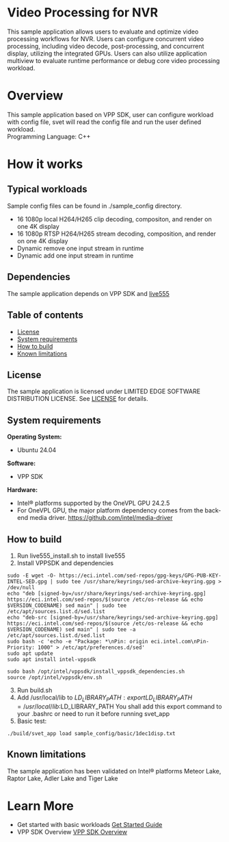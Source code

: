 # Video Processing for NVR
This sample application allows users to evaluate and optimize video processing workflows for NVR. Users can configure concurrent video processing, including video decode, post-processing, and concurrent display, utilizing the integrated GPUs. Users can also utilize application multiview to evaluate runtime performance or debug core video processing workload.

# Overview
This sample application based on VPP SDK, user can configure workload with config file, svet will read the config file and run the user defined workload.  
Programming Language: C++  

# How it works
## Typical workloads
Sample config files can be found in ./sample_config directory.
* 16 1080p local H264/H265 clip decoding, compositon, and render on one 4K display
* 16 1080p RTSP H264/H265 stream decoding, composition, and render on one 4K display
* Dynamic remove one input stream in runtime 
* Dynamic add one input stream in runtime 

## Dependencies
The sample application depends on VPP SDK and [live555](http://www.live555.com/)

## Table of contents

  * [License](#license)
  * [System requirements](#system-requirements)
  * [How to build](#how-to-build)
  * [Known limitations](#know-limitations)

## License
The sample application is licensed under LIMITED EDGE SOFTWARE DISTRIBUTION LICENSE. See [LICENSE](./LICENSE.txt) for details.

## System requirements

**Operating System:**
* Ubuntu 24.04

**Software:**
* VPP SDK

**Hardware:** 
* Intel® platforms supported by the OneVPL GPU 24.2.5 
* For OneVPL GPU, the major platform dependency comes from the back-end media driver. https://github.com/intel/media-driver

## How to build

1. Run live555_install.sh to install live555
2. Install VPPSDK and dependencies  
```
sudo -E wget -O- https://eci.intel.com/sed-repos/gpg-keys/GPG-PUB-KEY-INTEL-SED.gpg | sudo tee /usr/share/keyrings/sed-archive-keyring.gpg > /dev/null
echo "deb [signed-by=/usr/share/keyrings/sed-archive-keyring.gpg] https://eci.intel.com/sed-repos/$(source /etc/os-release && echo $VERSION_CODENAME) sed main" | sudo tee /etc/apt/sources.list.d/sed.list
echo "deb-src [signed-by=/usr/share/keyrings/sed-archive-keyring.gpg] https://eci.intel.com/sed-repos/$(source /etc/os-release && echo $VERSION_CODENAME) sed main" | sudo tee -a /etc/apt/sources.list.d/sed.list
sudo bash -c 'echo -e "Package: *\nPin: origin eci.intel.com\nPin-Priority: 1000" > /etc/apt/preferences.d/sed'
sudo apt update
sudo apt install intel-vppsdk

sudo bash /opt/intel/vppsdk/install_vppsdk_dependencies.sh
source /opt/intel/vppsdk/env.sh
```
3. Run build.sh
4. Add /usr/local/lib to $LD_LIBRARY_PATH: export LD_LIBRARY_PATH=/usr/local/lib:$LD_LIBRARY_PATH
   You shall add this export command to your .bashrc or need to run it before running svet_app 
5. Basic test: 
```
./build/svet_app load sample_config/basic/1dec1disp.txt
```


## Known limitations

The sample application has been validated on Intel® platforms Meteor Lake, Raptor Lake, Adler Lake and Tiger Lake 


# Learn More  
- Get started with basic workloads [Get Started Guide](./docs/user-guide/get-started-guide.md)
- VPP SDK Overview [VPP SDK Overview](./docs/user-guide/Overview.md)